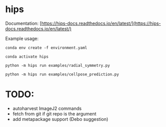 # hips

Documentation: [https://hips-docs.readthedocs.io/en/latest/](https://hips-docs.readthedocs.io/en/latest/)

Example usage:

`conda env create -f environment.yaml`

`conda activate hips`

`python -m hips run examples/radial_symmetry.py`

`python -m hips run examples/cellpose_prediction.py`

# TODO:

- autoharvest ImageJ2 commands
- fetch from git if git repo is the argument
- add metapackage support (Debo suggestion)

